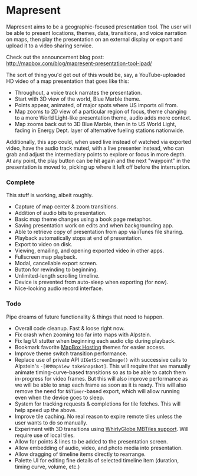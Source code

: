 # Mapresent

Mapresent aims to be a geographic-focused presentation tool. The user will be able to present locations, themes, data, transitions, and voice narration on maps, then play the presentation on an external display or export and upload it to a video sharing service. 

Check out the announcement blog post: http://mapbox.com/blog/mapresent-presentation-tool-ipad/

The sort of thing you'd get out of this would be, say, a YouTube-uploaded HD video of a map presentation that goes like this:

 * Throughout, a voice track narrates the presentation.
 * Start with 3D view of the world, Blue Marble theme.
 * Points appear, animated, of major spots where US imports oil from.
 * Map zooms to 2D view of a particular region of focus, theme changing to a more World Light-like presentation theme, audio adds more context.
 * Map zooms back out to 3D Blue Marble, then in to US World Light, fading in Energy Dept. layer of alternative fueling stations nationwide.

Additionally, this app could, when used live instead of watched via exported video, have the audio track muted, with a live presenter instead, who can grab and adjust the intermediary points to explore or focus in more depth. At any point, the play button can be hit again and the next "waypoint" in the presentation is moved to, picking up where it left off before the interruption. 

### Complete

This stuff is working, albeit roughly. 

 * Capture of map center & zoom transitions. 
 * Addition of audio bits to presentation. 
 * Basic map theme changes using a book page metaphor. 
 * Saving presentation work on edits and when backgrounding app. 
 * Able to retrieve copy of presentation from app via iTunes file sharing. 
 * Playback automatically stops at end of presentation. 
 * Export to video on disk. 
 * Viewing, emailing, and opening exported video in other apps. 
 * Fullscreen map playback. 
 * Modal, cancellable export screen. 
 * Button for rewinding to beginning. 
 * Unlimited-length scrolling timeline. 
 * Device is prevented from auto-sleep when exporting (for now). 
 * Nice-looking audio record interface. 

### Todo

Pipe dreams of future functionality & things that need to happen. 

 * Overall code cleanup. Fast & loose right now. 
 * Fix crash when zooming too far into maps with Alpstein. 
 * Fix lag UI stutter when beginning each audio clip during playback. 
 * Bookmark favorite [MapBox Hosting](http://tiles.mapbox.com/) themes for easier access. 
 * Improve theme switch transition performance. 
 * Replace use of private API `UIGetScreenImage()` with successive calls to Alpstein's `-[RMMapView takeSnapshot]`. This will require that we manually animate timing-curve-based transitions so as to be able to catch them in-progress for video frames. But this will also improve performance as we will be able to snap each frame as soon as it is ready. This will also remove the need for `NSTimer`-based export, which will allow running even when the device goes to sleep. 
 * System for tracking requests & completions for tile fetches. This will help speed up the above. 
 * Improve tile caching. No real reason to expire remote tiles unless the user wants to do so manually. 
 * Experiment with 3D transitions using [WhirlyGlobe MBTiles support](http://code.google.com/p/whirlyglobe/issues/detail?id=1). Will require use of local tiles. 
 * Allow for points & lines to be added to the presentation screen. 
 * Allow embedding of audio, video, and photo media into presentation. 
 * Allow dragging of timeline items directly to rearrange. 
 * Palette UI for editing fine details of selected timeline item (duration, timing curve, volume, etc.)